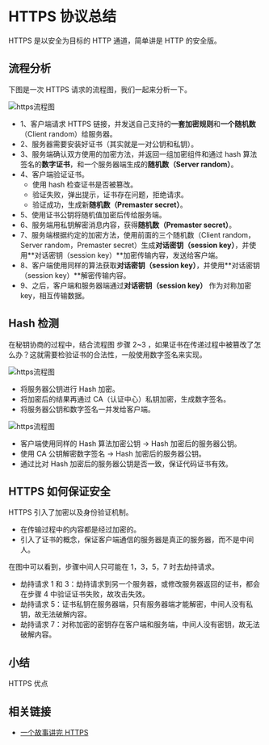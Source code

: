 # HTTPS 协议总结

HTTPS 是以安全为目标的 HTTP 通道，简单讲是 HTTP 的安全版。

## 流程分析

下图是一次 HTTPS 请求的流程图，我们一起来分析一下。

![https流程图](osi-https.png)

- 1、客户端请求 HTTPS 链接，并发送自己支持的**一套加密规则**和**一个随机数**（Client random）给服务器。
- 2、服务器需要安装好证书（其实就是一对公钥和私钥）。
- 3、服务端确认双方使用的加密方法，并返回一组加密组件和通过 hash 算法签名的**数字证书**，和一个服务器端生成的**随机数（Server random）**。
- 4、客户端验证证书。
  - 使用 hash 检查证书是否被篡改。
  - 验证失败，弹出提示，证书存在问题，拒绝请求。
  - 验证成功，生成新**随机数（Premaster secret）**。
- 5、使用证书公钥将随机值加密后传给服务端。
- 6、服务端用私钥解密消息内容，获得**随机数（Premaster secret）**。
- 7、服务端根据约定的加密方法，使用前面的三个随机数（Client random，Server random，Premaster secret）生成**对话密钥（session key）**，并使用**对话密钥（session key）**加密传输内容，发送给客户端。
- 8、客户端使用同样的算法获取**对话密钥（session key）**，并使用**对话密钥（session key）**解密传输内容。
- 9、之后，客户端和服务器端通过**对话密钥（session key）** 作为对称加密 key，相互传输数据。

## Hash 检测

在秘钥协商的过程中，结合流程图 步骤 2~3 ，如果证书在传递过程中被篡改了怎么办？这就需要检验证书的合法性，一般使用数字签名来实现。

![https流程图](osi-https-hash1.png)

- 将服务器公钥进行 Hash 加密。
- 将加密后的结果再通过 CA（认证中心）私钥加密，生成数字签名。
- 将服务器公钥和数字签名一并发给客户端。

![https流程图](osi-https-hash2.png)

- 客户端使用同样的 Hash 算法加密公钥 -> Hash 加密后的服务器公钥。
- 使用 CA 公钥解密数字签名 -> Hash 加密后的服务器公钥。
- 通过比对 Hash 加密后的服务器公钥是否一致，保证代码证书有效。

## HTTPS 如何保证安全

HTTPS 引入了加密以及身份验证机制。

- 在传输过程中的内容都是经过加密的。
- 引入了证书的概念，保证客户端通信的服务器是真正的服务器，而不是中间人。

在图中可以看到，步骤中间人只可能在 1，3，5，7 时去劫持请求。

- 劫持请求 1 和 3：劫持请求到另一个服务器，或修改服务器返回的证书，都会在步骤 4 中验证证书失败，故攻击失效。
- 劫持请求 5：证书私钥在服务器端，只有服务器端才能解密，中间人没有私钥，故无法破解内容。
- 劫持请求 7：对称加密的密钥存在客户端和服务端，中间人没有密钥，故无法破解内容。

## 小结

HTTPS 优点

## 相关链接

- [一个故事讲完 HTTPS](https://mp.weixin.qq.com/s/StqqafHePlBkWAPQZg3NrA)
